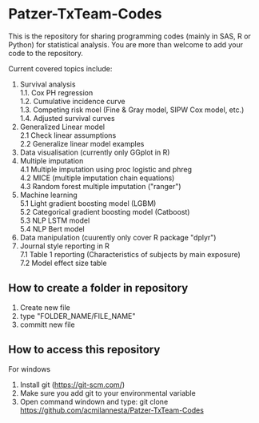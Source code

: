 # Patzer-TxTeam-Codes
This is the repository for sharing programming codes (mainly in SAS, R or Python) for statistical analysis.
You are more than welcome to add your code to the repository. 

Current covered topics include:
1. Survival analysis
<br  />1.1. Cox PH regression
<br  />1.2. Cumulative incidence curve
<br  />1.3. Competing risk moel (Fine & Gray model, SIPW Cox model, etc.)
<br  />1.4. Adjusted survival curves
2. Generalized Linear model
<br  />2.1 Check linear assumptions
<br  />2.2 Generalize linear model examples
3. Data visualisation (currently only GGplot in R)
4. Multiple imputation
<br  />4.1 Multiple imputation using proc logistic and phreg
<br  />4.2 MICE (multiple imputation chain equations)
<br  />4.3 Random forest multiple imputation ("ranger")
5. Machine learning
<br  />5.1 Light gradient boosting model (LGBM)
<br  />5.2 Categorical gradient boosting model (Catboost)
<br  />5.3 NLP LSTM model
<br  />5.4 NLP Bert model
6. Data manipulation (cuurently only cover R package "dplyr")
7. Journal style reporting in R
<br  />7.1 Table 1 reporting (Characteristics of subjects by main exposure)
<br  />7.2 Model effect size table
  
## How to create a folder in repository
1. Create new file
2. type "FOLDER_NAME/FILE_NAME"
3. committ new file

## How to access this repository
For windows
1. Install git (https://git-scm.com/)
2. Make sure you add git to your environmental variable
3. Open command windown and type: git clone https://github.com/acmilannesta/Patzer-TxTeam-Codes <local path to save the repository>
